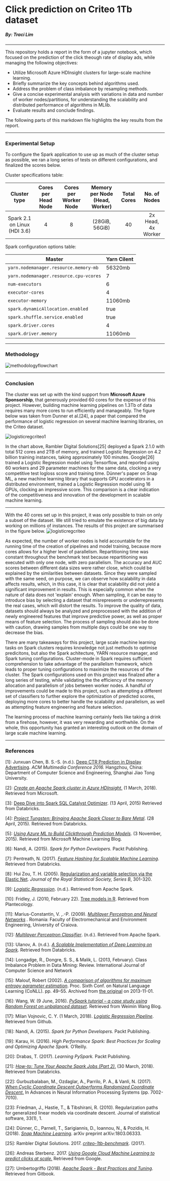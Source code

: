 # Click prediction on Criteo 1Tb dataset

##### By: Traci Lim

---

This repository holds a report in the form of a jupyter notebook, which focused on the prediction of the click theough rate of display ads, while managing the following objectives:

- Utilize Microsoft Azure HDInsight clusters for large-scale machine learning.
- Briefly summarize the key concepts behind algorithms used.
- Address the problem of class imbalance by resampling methods.
- Give a concise experimental analysis with variations in data and  number of worker nodes/partitions, for understanding the scalability and  distributed performance of algorithms in MLlib.
- Evaluate results and conclude findings.



The following parts of this markdown file highlights the key results from the report. 

---

### Experimental Setup

To configure the Spark application to use up as much of the cluster setup as possible, we ran a long series of tests on different configurations, and finalized the scores below. 

Cluster specifications table:

|         Cluster type         | Cores per Head Node | Cores per Worker Node | Memory per Node (Head, Worker) | Total Cores |    No. of Nodes    |
| :--------------------------: | :-----------------: | :-------------------: | :----------------------------: | :---------: | :----------------: |
| Spark 2.1 on Linux (HDI 3.6) |          4          |           8           |         (28GiB, 56GiB)         |     40      | 2x Head, 4x Worker |

Spark configuration options table:


| Master                                 | Yarn Cilent |
| -------------------------------------- | ----------- |
| `yarn.nodemanager.resource.memory-mb`  | 56320mb     |
| `yarn.nodemanager.resource.cpu-vcores` | 7           |
| `num-executors`                        | 6           |
| `executor-cores`                       | 4           |
| `executor-memory`                      | 11060mb     |
| `spark.dynamicAllocation.enabled`      | true        |
| `spark.shuffle.service.enabled`        | true        |
| `spark.driver.cores`                   | 4           |
| `spark.driver.memory`                  | 11060mb     |

---

### Methodology

![methodologyflowchart](https://raw.githubusercontent.com/longwind48/criteo_click_prediction_sparkml/master/methodologyflowchart.png)

---

### Conclusion

The cluster was set up with the kind support from **Microsoft Azure Sponsorship**, that generously provided 60 cores for the expense of this project. However, building machine learning pipelines on 1.3Tb of data requires many more cores to run efficiently and manageably. The figure below was taken from Dunner et al.[24], a paper that compared the performance of logistic regression on several machine learning libraries, on the Criteo dataset.

![logisticregcriteo1](https://raw.githubusercontent.com/longwind48/criteo_click_prediction_sparkml/master/logisticregcriteo.png)

In the chart above, Rambler Digital Solutions[25] deployed a Spark 2.1.0 with total 512 cores and 2TB of memory, and trained Logistic Regression on 4.2 billion training instances, taking approximately 100 minutes. Google[26] trained a Logistic Regression model using Tensorflow, and reported using 60 workers and 29 parameter machines for the same data, clocking a very competitive test logloss score and training time. Dünner's paper on Snap ML, a new machine learning library that supports GPU accelerators in a distributed environment, trained a Logistic Regression model using 16 GPUs, clocking an impressive score. This comparison is a clear indication of the competitiveness and innovation of the development in scalable machine learning.

------

With the 40 cores set up in this project, it was only possible to train on only a subset of the dataset. We still tried to emulate the existence of big data by working on millions of instances. The results of this project are summarised in the figure below.
![logisticregcriteo](https://raw.githubusercontent.com/longwind48/criteo_click_prediction_sparkml/master/results.png)

As expected, the number of worker nodes is held accountable for the running time of the creation of pipelines and model training, because more cores allows for a higher level of parallelism. Repartitioning time was constant throughout the benchmark test because repartitioning was executed with only one node, with zero parallelism. The accuracy and AUC scores between different data sizes were rather close, which could be explained by the similarities between datasets. Since they were sampled with the same seed, on purpose, we can observe how scalability in data affects results, which, in this case, it is clear that scalability did not yield a significant improvement in results. This is especially common when the nature of data does not 'explain' enough. When sampling, it can be easy to introduce bias by selecting a dataset that misrepresents or underrepresents the real cases, which will distort the results. To improve the quality of data, datasets should always be analyzed and preprocessed with the addition of newly engineered features that improve predictive power, as well as proper means of feature selection. The process of sampling should also be done with caution, drawing samples from multiple days could be one way to decrease the bias. 

There are many takeaways for this project, large scale machine learning tasks on Spark clusters requires knowledge not just methods to optimise predicitons, but also the Spark achitecture, YARN resource manager, and Spark tuning configurations. Cluster-mode in Spark requires sufficient comprehension to take advantage of the parallelism framework, which leads to proper tuning configurations to maximize the resources of the cluster. The Spark configurations used on this project was finalzed after a long series of testing, while validating the the efficiency of the memory allocation and parallelism of jobs between worker nodes. A handful of improvements could be made to this project, such as attempting a different set of classifiers to further explore the optimization of predicted scores, deploying more cores to better handle the scalability and parallelism, as well as attempting feature engineering and feature selection. 

The learning process of machine learning certainly feels like taking a drink from a firehose, however, it was very rewarding and worthwhile. On the whole, this opportunity has granted an interesting outlook on the domain of large scale machine learning. 

---

### References

[1]: Junxuan Chen, B. S.-S. (n.d.). [Deep CTR Prediction in Display Advertising]( http://wnzhang.net/share/rtb-papers/deep-ctr-display.pdfhttp://wnzhang.net/share/rtb-papers/deep-ctr-display.pdf). *ACM Multimedia Conference 2016.*
Hangzhou, China: Department of Computer Science and Engineering, Shanghai Jiao Tong University. 

[2]: [*Create an Apache Spark cluster in Azure HDInsight*.](https://docs.microsoft.com/en-gb/azure/hdinsight/spark/apache-spark-jupyter-spark-sql) (1 March, 2018). Retrieved from Microsoft.

[3]: [Deep Dive into Spark SQL Catalyst Optimizer](https://databricks.com/blog/2015/04/13/deep-dive-into-spark-sqls-catalyst-optimizer.html). (13 April, 2015) Retrieved from Databricks.

[4]: *[Project Tungsten: Bringing Apache Spark Closer to Bare Metal](https://databricks.com/blog/2015/04/28/project-tungsten-bringing-spark-closer-to-bare-metal.html)*. (28 April, 2015). Retrieved from Databricks.

[5]: *[Using Azure ML to Build Clickthrough Prediction Models](https://blogs.technet.microsoft.com/machinelearning/2015/11/03/using-azure-ml-to-build-clickthrough-prediction-models/)*. (3 November, 2015). Retrieved from Microsoft Machine Learning Blog.

[6]: Nandi, A. (2015). *Spark for Python Developers.* Packt Publishing.

[7]: Pentreath, N. (2017). *[Feature Hashing for Scalable Machine Learning](https://databricks.com/session/feature-hashing-for-scalable-machine-learning)*. Retrieved from Databricks.

[8]: Hui Zou, T. H. (2005). [Regularization and variable selection via the Elastic Net](http://citeseerx.ist.psu.edu/viewdoc/summary?doi=10.1.1.124.4696). *Journal of the Royal Statistical Society, Series B*, 301-320.

[9]: *[Logistic Regression]( https://spark.apache.org/docs/latest/ml-classification-regression.html#multilayer-perceptron-classifier)*. (n.d.). Retrieved from Apache Spark.

[10]: Fridley, J. (2010, February 22). [Tree models in R]( http://plantecology.syr.edu/fridley/bio793/cart.html ). Retrieved from Plantecology.

[11]: Marius-Constantin, V. ,.-P. (2009). *[Multilayer Perceptron and Neural Networks](http://www.wseas.us/e-library/transactions/circuits/2009/29-485.pdf) .* Romania: Faculty of Electromechanical and Environment Engineering, University of Craiova. 

[12]: *[Multilayer Perceptron Classifier](https://spark.apache.org/docs/latest/ml-classification-regression.html#multilayer-perceptron-classifier)*. (n.d.). Retrieved from Apache Spark.

[13]: Ulanov, A. (n.d.). *[A Scalable Implementation of Deep Learning on Spark](https://databricks.com/session/a-scalable-implementation-of-deep-learning-on-spark)*. Retrieved from Databricks.

[14]: Longadge, R., Dongre, S. S., & Malik, L. (2013, February). Class Imbalance Problem in Data Mining: Review. International Journal of Computer Science and Network 

[15]: Malouf, Robert (2002). [*A comparison of algorithms for maximum entropy parameter estimation*](https://web.archive.org/web/20131101205929/http://acl.ldc.upenn.edu/W/W02/W02-2018.pdf). Proc. Sixth Conf. on Natural Language Learning (CoNLL). pp. 49–55. Archived from [the original](http://acl.ldc.upenn.edu/W/W02/W02-2018.pdf) on 2013-11-01.

[16]: Wang, W. (9 June, 2016). *[PySpark tutorial – a case study using Random Forest on unbalanced dataset](https://weiminwang.blog/2016/06/09/pyspark-tutorial-building-a-random-forest-binary-classifier-on-unbalanced-dataset/)*. Retrieved from Weimin Wang Blog.

[17]: Milan Vojnovic, C. Y. (1 March, 2018). *[Logistic Regression Pipeline](https://github.com/lse-st446/lectures/blob/master/week07/class/logistic_regression_pipeline.ipynb)*. Retrieved from Github.

[18]: Nandi, A. (2015). *Spark for Python Developers.* Packt Publishing.

[19]: Karau, H. (2016). *High Performance Spark: Best Practices for Scaling and Optimizing Apache Spark.* O′Reilly.

[20]: Drabas, T. (2017). *Learning PySpark.* Packt Publishing.

[21]: [*How-to: Tune Your Apache Spark Jobs (Part 2)*.](https://blog.cloudera.com/blog/2015/03/how-to-tune-your-apache-spark-jobs-part-2/) (30 March, 2018). Retrieved from Databricks.

[22]: Gurbuzbalaban, M., Ozdaglar, A., Parrilo, P. A., & Vanli, N. (2017). [*When Cyclic Coordinate Descent Outperforms Randomized Coordinate Descent*.](https://papers.nips.cc/paper/7275-when-cyclic-coordinate-descent-outperforms-randomized-coordinate-descent.pdf) In Advances in Neural Information Processing Systems (pp. 7002-7010).

[23]: Friedman, J., Hastie, T., & Tibshirani, R. (2010). Regularization paths for generalized linear models via coordinate descent. Journal of statistical software, 33(1), 1.

[24]: Dünner, C., Parnell, T., Sarigiannis, D., Ioannou, N., & Pozidis, H. (2018). [*Snap Machine Learning*](https://arxiv.org/pdf/1803.06333.pdf). arXiv preprint arXiv:1803.06333.

[25]:  Rambler Digital Solutions. 2017. [*criteo-1tb-benchmark*](https://github.com/rambler-digital-solutions/criteo-1tb-benchmark). (2017). 

[26]: Andreas Sterbenz. 2017. [*Using Google Cloud Machine Learning to predict clicks at scale.*](https://cloud.google.com/blog/big-data/2017/02/using-google-cloud-machine-learning-to-predict-clicks-at-scale) Retrieved from Google.

[27]: Umbertogriffo (2018). [*Apache Spark - Best Practices and Tuning*](https://legacy.gitbook.com/book/umbertogriffo/apache-spark-best-practices-and-tuning/details). Retrieved from Gitbook.